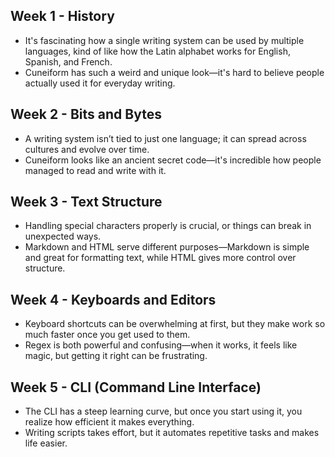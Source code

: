 
## Week 1 - History
- It's fascinating how a single writing system can be used by multiple languages, kind of like how the Latin alphabet works for English, Spanish, and French.  
- Cuneiform has such a weird and unique look—it's hard to believe people actually used it for everyday writing.  

## Week 2 - Bits and Bytes
- A writing system isn’t tied to just one language; it can spread across cultures and evolve over time.  
- Cuneiform looks like an ancient secret code—it's incredible how people managed to read and write with it.  

## Week 3 - Text Structure
- Handling special characters properly is crucial, or things can break in unexpected ways.  
- Markdown and HTML serve different purposes—Markdown is simple and great for formatting text, while HTML gives more control over structure.  

## Week 4 - Keyboards and Editors
- Keyboard shortcuts can be overwhelming at first, but they make work so much faster once you get used to them.  
- Regex is both powerful and confusing—when it works, it feels like magic, but getting it right can be frustrating.  

## Week 5 - CLI (Command Line Interface)
- The CLI has a steep learning curve, but once you start using it, you realize how efficient it makes everything.  
- Writing scripts takes effort, but it automates repetitive tasks and makes life easier.  

